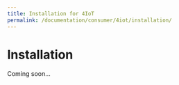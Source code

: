 ```yaml
---
title: Installation for 4IoT
permalink: /documentation/consumer/4iot/installation/
---
```


# Installation

Coming soon...
